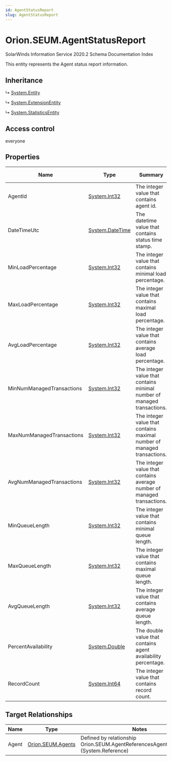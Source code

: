```yaml
---
id: AgentStatusReport
slug: AgentStatusReport
---
```


# Orion.SEUM.AgentStatusReport

SolarWinds Information Service 2020.2 Schema Documentation Index

This entity represents the Agent status report information.

## Inheritance

↳ [System.Entity](./../System/Entity)

↳ [System.ExtensionEntity](./../System/ExtensionEntity)

↳ [System.StatisticsEntity](./../System/StatisticsEntity)

## Access control

everyone

## Properties

| Name | Type | Summary | Access Control |
| ------ | ------ | ------ | ------ |
| AgentId | [System.Int32](https://docs.microsoft.com/en-us/dotnet/api/system.int32) | The integer value that contains agent id. | everyone |
| DateTimeUtc | [System.DateTime](https://docs.microsoft.com/en-us/dotnet/api/system.datetime) | The datetime value that contains status time stamp. | everyone |
| MinLoadPercentage | [System.Int32](https://docs.microsoft.com/en-us/dotnet/api/system.int32) | The integer value that contains minimal load percentage. | everyone |
| MaxLoadPercentage | [System.Int32](https://docs.microsoft.com/en-us/dotnet/api/system.int32) | The integer value that contains maximal load percentage. | everyone |
| AvgLoadPercentage | [System.Int32](https://docs.microsoft.com/en-us/dotnet/api/system.int32) | The integer value that contains average load percentage. | everyone |
| MinNumManagedTransactions | [System.Int32](https://docs.microsoft.com/en-us/dotnet/api/system.int32) | The integer value that contains minimal number of managed transactions. | everyone |
| MaxNumManagedTransactions | [System.Int32](https://docs.microsoft.com/en-us/dotnet/api/system.int32) | The integer value that contains maximal number of managed transactions. | everyone |
| AvgNumManagedTransactions | [System.Int32](https://docs.microsoft.com/en-us/dotnet/api/system.int32) | The integer value that contains average number of managed transactions. | everyone |
| MinQueueLength | [System.Int32](https://docs.microsoft.com/en-us/dotnet/api/system.int32) | The integer value that contains minimal queue length. | everyone |
| MaxQueueLength | [System.Int32](https://docs.microsoft.com/en-us/dotnet/api/system.int32) | The integer value that contains maximal queue length. | everyone |
| AvgQueueLength | [System.Int32](https://docs.microsoft.com/en-us/dotnet/api/system.int32) | The integer value that contains average queue length. | everyone |
| PercentAvailability | [System.Double](https://docs.microsoft.com/en-us/dotnet/api/system.double) | The double value that contains agent availability percentage. | everyone |
| RecordCount | [System.Int64](https://docs.microsoft.com/en-us/dotnet/api/system.int64) | The integer value that contains record count. | everyone |

## Target Relationships

| Name | Type | Notes |
| ------ | ------ | ------ |
| Agent | [Orion.SEUM.Agents](./../Orion.SEUM/Agents) | Defined by relationship Orion.SEUM.AgentReferencesAgentStatusReport (System.Reference) |

